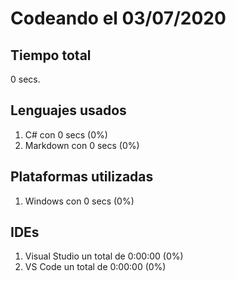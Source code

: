 # Codeando el 03/07/2020

## Tiempo total
0 secs.

## Lenguajes usados
1. C# con 0 secs (0%)
1. Markdown con 0 secs (0%)

## Plataformas utilizadas
1. Windows con 0 secs (0%)

## IDEs
1. Visual Studio un total de 0:00:00 (0%)
1. VS Code un total de 0:00:00 (0%)
